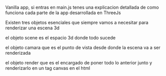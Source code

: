 Vanilla app, si entras en main.js tenes una explicacion detallada de como funciona cada parte de la app desarrollada en ThreeJs


Existen tres objetos esenciales que siempre vamos a necesitar para renderizar una escena 3d 

el objeto scene es el espacio 3d donde todo sucede

el objeto camara que es el punto de vista desde donde la escena va a ser renderizada

el objeto render que es el encargado de poner todo lo anterior junto y renderizarlo en un tag canvas en el html
